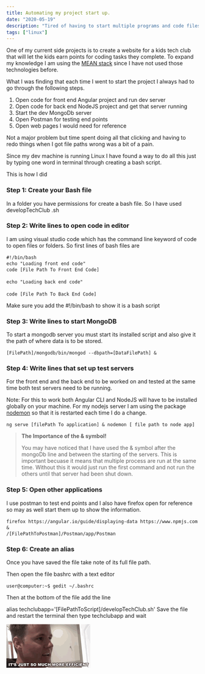 ```yaml
---
title: Automating my project start up.
date: "2020-05-19"
description: "Tired of having to start multiple programs and code files everytime I started on my project I created a bash script to do it all.  This is how:"
tags: ["linux"]
---
```


One of my current side projects is to create a website for a kids tech club that will let the kids earn points for coding tasks they complete.  To expand my knowledge I am using the [MEAN stack](https://en.wikipedia.org/wiki/MEAN_(solution_stack)) since I have not used those technologies before.  

What I was finding that each time I went to start the project I always had to go through the following steps.

1. Open code for front end Angular project and run dev server
2. Open code for back end NodeJS project and get that server running
3. Start the dev MongoDb server 
4. Open Postman for testing end points 
5. Open web pages I would need for reference

Not a major problem but time spent doing all that clicking and having to redo things when I got file paths wrong was a bit of a pain.  

Since my dev machine is running Linux I have found a way to do all this just by typing one word in terminal through creating a bash script. 

This is how I did

### Step 1: Create your Bash file 

In a folder you have permissions for create a bash file.  So I have used developTechClub .sh 

### Step 2: Write lines to open code in editor 

I am using visual studio code which has the command line keyword of code to open files or folders. So first lines of bash files are 
```
#!/bin/bash
echo "Loading front end code"
code [File Path To Front End Code]

echo "Loading back end code"

code [File Path To Back End Code]

```
Make sure you add the #!/bin/bash to show it is a bash script

### Step 3: Write lines to start MongoDB

To start a mongodb server you must start its installed script and also give it the path of where data is to be stored.

```
[FilePath]/mongodb/bin/mongod --dbpath=[DataFilePath] &
```

### Step 4: Write lines that set up test servers 

For the front end and the back end to be worked on and tested at the same time both test servers need to be running.  

Note:  For this to work both Angular CLI and NodeJS will have to be installed globally on your machine.  For my nodejs server I am using the package [nodemon](https://www.npmjs.com/package/nodemon) so that it is restarted each time I do a change.

```
ng serve [filePath To application] & nodemon [ file path to node app]

```
<div >

>**The Importance of  the & symbol!**
>
>You may have noticed that I have used the & symbol after the mongoDb line and between the starting of the servers.  This is important becuase it means that multiple process are run at the same time.  Without this it would just run the first command and not run the others until that server had been shut down. 

</div>

### Step 5: Open other applications 

I use postman to test end points and I also have firefox open for reference so may as well start them up to show the information.  

```
firefox https://angular.io/guide/displaying-data https://www.npmjs.com & 
/[FilePathToPostman]/Postman/app/Postman
```

### Step 6: Create an alias

Once you have saved the file take note of its full file path.

Then open the file bashrc with a text editor
```console
user@computer:~$ gedit ~/.bashrc
```

Then at the bottom of the file add the line 

alias techclubapp='[FilePathToScript]/developTechClub.sh'
Save the file and restart the terminal then type techclubapp and wait 

![funny gif](tenor.gif)